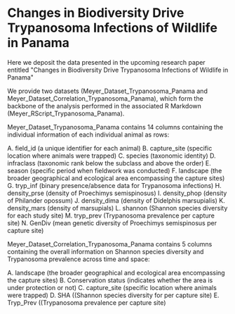 # Changes in Biodiversity Drive Trypanosoma Infections of Wildlife in Panama
Here we deposit the data presented in the upcoming research paper entitled "Changes in Biodiversity Drive Trypanosoma Infections of Wildlife in Panama"

We provide two datasets (Meyer_Dataset_Trypanosoma_Panama and Meyer_Dataset_Correlation_Trypanosoma_Panama), which form the backbone of the analysis performed in the associated R Markdown (Meyer_RScript_Trypanosoma_Panama).

Meyer_Dataset_Trypanosoma_Panama contains 14 columns containing the individual information of each individual animal as rows:

A. field_id (a unique identifier for each animal) B. capture_site (specific location where animals were trapped) C. species (taxonomic identity) D. infraclass (taxonomic rank below the subclass and above the order) E. season (specific period when fieldwork was conducted) F. landscape (the broader geographical and ecological area encompassing the capture sites) G. tryp_inf (binary presence/absence data for Trypanosoma infections) H. density_prse (density of Proechimys semispinosus) I. density_phop (density of Philander opossum) J. density_dima (density of Didelphis marsupialis) K. density_mars (density of marsupials) L. shannon (Shannon species diversity for each study site) M. tryp_prev (Trypanosoma prevalence per capture site) N. GenDiv (mean genetic diversity of Proechimys semispinosus per capture site)

Meyer_Dataset_Correlation_Trypanosoma_Panama contains 5 columns containing the overall information on Shannon species diversity and Trypanosoma prevalence across time and space:

A. landscape (the broader geographical and ecological area encompassing the capture sites) B. Conservation status (indicates whether the area is under protection or not) C. capture_site (specific location where animals were trapped) D. SHA ((Shannon species diversity for per capture site) E. Tryp_Prev ((Trypanosoma prevalence per capture site)
